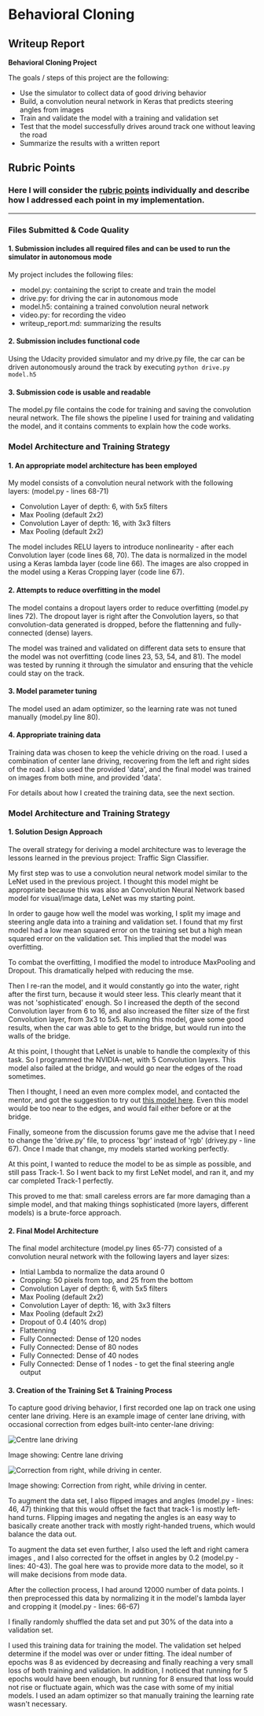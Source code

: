 # **Behavioral Cloning** 

## Writeup Report

**Behavioral Cloning Project**

The goals / steps of this project are the following:

* Use the simulator to collect data of good driving behavior
* Build, a convolution neural network in Keras that predicts steering angles from images
* Train and validate the model with a training and validation set
* Test that the model successfully drives around track one without leaving the road
* Summarize the results with a written report


[//]: # (Image References)

[image1]: ./center_2018_04_10_22_29_10_656.jpg "Center driving"
[image2]: ./center_2018_04_10_22_19_59_922.jpg "Right to Left correction"

## Rubric Points
### Here I will consider the [rubric points](https://review.udacity.com/#!/rubrics/432/view) individually and describe how I addressed each point in my implementation.  

---
### Files Submitted & Code Quality

#### 1. Submission includes all required files and can be used to run the simulator in autonomous mode

My project includes the following files:

* model.py: containing the script to create and train the model 
* drive.py: for driving the car in autonomous mode
* model.h5: containing a trained convolution neural network 
* video.py: for recording the video
* writeup_report.md: summarizing the results


#### 2. Submission includes functional code
Using the Udacity provided simulator and my drive.py file, the car can be driven autonomously around the track by executing 
```python drive.py model.h5```

#### 3. Submission code is usable and readable

The model.py file contains the code for training and saving the convolution neural network. The file shows the pipeline I used for training and validating the model, and it contains comments to explain how the code works.

### Model Architecture and Training Strategy

#### 1. An appropriate model architecture has been employed

My model consists of a convolution neural network with the following layers: (model.py - lines 68-71)

* Convolution Layer of depth: 6, with 5x5 filters
* Max Pooling (default 2x2)
* Convolution Layer of depth: 16, with 3x3 filters
* Max Pooling (default 2x2)

The model includes RELU layers to introduce nonlinearity - after each Convolution layer (code lines 68, 70).
The data is normalized in the model using a Keras lambda layer (code line 66).
The images are also cropped in the model using a Keras Cropping layer (code line 67). 

#### 2. Attempts to reduce overfitting in the model

The model contains a dropout layers order to reduce overfitting (model.py lines 72). 
The dropout layer is right after the Convolution layers, so that convolution-data generated is dropped, before the flattenning and fully-connected (dense) layers.

The model was trained and validated on different data sets to ensure that the model was not overfitting (code lines 23, 53, 54, and 81). 
The model was tested by running it through the simulator and ensuring that the vehicle could stay on the track.

#### 3. Model parameter tuning

The model used an adam optimizer, so the learning rate was not tuned manually (model.py line 80).

#### 4. Appropriate training data

Training data was chosen to keep the vehicle driving on the road. I used a combination of center lane driving, recovering from the left and right sides of the road. I also used the provided 'data', and the final model was trained on images from both mine, and provided 'data'.

For details about how I created the training data, see the next section. 

### Model Architecture and Training Strategy

#### 1. Solution Design Approach

The overall strategy for deriving a model architecture was to leverage the lessons learned in the previous project: Traffic Sign Classifier. 

My first step was to use a convolution neural network model similar to the LeNet used in the previous project. I thought this model might be appropriate because this was also an Convolution Neural Network based model for visual/image data, LeNet was my starting point.

In order to gauge how well the model was working, I split my image and steering angle data into a training and validation set. I found that my first model had a low mean squared error on the training set but a high mean squared error on the validation set. This implied that the model was overfitting. 

To combat the overfitting, I modified the model to introduce MaxPooling and Dropout. This dramatically helped with reducing the mse.

Then I re-ran the model, and it would constantly go into the water, right after the first turn, because it would steer less. This clearly meant that it was not 'sophisticated' enough.
So I increased the depth of the second Convolution layer from 6 to 16, and also increased the filter size of the first Convolution layer, from 3x3 to 5x5. Running this model, gave some good results, when the car was able to get to the bridge, but would run into the walls of the bridge.

At this point, I thought that LeNet is unable to handle the complexity of this task. So I programmed the NVIDIA-net, with 5 Convolution layers. This model also failed at the bridge, and would go near the edges of the road sometimes.

Then I thought, I need an even more complex model, and contacted the mentor, and got the suggestion to try out [this model here](https://chatbotslife.com/using-augmentation-to-mimic-human-driving-496b569760a9). Even this model would be too near to the edges, and would fail either before or at the bridge.

Finally, someone from the discussion forums gave me the advise that I need to change the 'drive.py' file, to process 'bgr' instead of 'rgb' (drivey.py - line 67). Once I made that change, my models started working perfectly.

At this point, I wanted to reduce the model to be as simple as possible, and still pass Track-1. So I went back to my first LeNet model, and ran it, and my car completed Track-1 perfectly.

This proved to me that: small careless errors are far more damaging than a simple model, and that making things sophisticated (more layers, different models) is a brute-force approach.

#### 2. Final Model Architecture

The final model architecture (model.py lines 65-77) consisted of a convolution neural network with the following layers and layer sizes:

* Intial Lambda to normalize the data around 0
* Cropping: 50 pixels from top, and 25 from the bottom
* Convolution Layer of depth: 6, with 5x5 filters
* Max Pooling (default 2x2)
* Convolution Layer of depth: 16, with 3x3 filters
* Max Pooling (default 2x2)
* Dropout of 0.4 (40% drop)
* Flattenning
* Fully Connected: Dense of 120 nodes
* Fully Connected: Dense of 80 nodes
* Fully Connected: Dense of 40 nodes
* Fully Connected: Dense of 1 nodes - to get the final steering angle output

#### 3. Creation of the Training Set & Training Process

To capture good driving behavior, I first recorded one lap on track one using center lane driving. Here is an example image of center lane driving, with occasional correction from edges built-into center-lane driving:

![Centre lane driving][image1]

Image showing: Centre lane driving

![Correction from right, while driving in center.][image2]

Image showing: Correction from right, while driving in center.

To augment the data set, I also flipped images and angles (model.py - lines: 46, 47) thinking that this would offset the fact that track-1 is mostly left-hand turns. Flipping images and negating the angles is an easy way to basically create another track with mostly right-handed truens, which would balance the data out. 

To augment the data set even further, I also used the left and right camera images , and I also corrected for the offset in angles by 0.2 (model.py - lines: 40-43). The goal here was to provide more data to the model, so it will make decisions from mode data.

After the collection process, I had around 12000 number of data points. I then preprocessed this data by normalizing it in the model's lambda layer and cropping it (model.py - lines: 66-67)

I finally randomly shuffled the data set and put 30% of the data into a validation set. 

I used this training data for training the model. The validation set helped determine if the model was over or under fitting. The ideal number of epochs was 8 as evidenced by decreasing and finally reaching a very small loss of both training and validation. 
In addition, I noticed that running for 5 epochs would have been enough, but running for 8 ensured that loss would not rise or fluctuate again, which was the case with some of my initial models.
I used an adam optimizer so that manually training the learning rate wasn't necessary.
